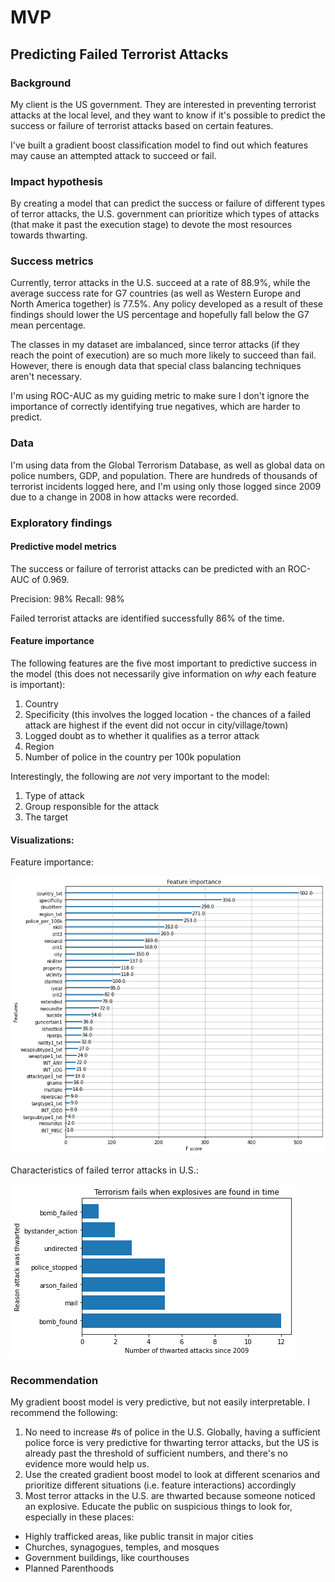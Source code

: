 # MVP
## Predicting Failed Terrorist Attacks

### Background
My client is the US government. They are interested in preventing terrorist attacks at the local level, and they want to know if it's possible to predict the success or failure of terrorist attacks based on certain features.

I've built a gradient boost classification model to find out which features may cause an attempted attack to succeed or fail.

### Impact hypothesis
By creating a model that can predict the success or failure of different types of terror attacks, the U.S. government can prioritize which types of attacks (that make it past the execution stage) to devote the most resources towards thwarting.

### Success metrics
Currently, terror attacks in the U.S. succeed at a rate of 88.9%, while the average success rate for G7 countries (as well as Western Europe and North America together) is 77.5%. Any policy developed as a result of these findings should lower the US percentage and hopefully fall below the G7 mean percentage.

The classes in my dataset are imbalanced, since terror attacks (if they reach the point of execution) are so much more likely to succeed than fail. However, there is enough data that special class balancing techniques aren't necessary.

I'm using ROC-AUC as my guiding metric to make sure I don't ignore the importance of correctly identifying true negatives, which are harder to predict.

### Data
I'm using data from the Global Terrorism Database, as well as global data on police numbers, GDP, and population. There are hundreds of thousands of terrorist incidents logged here, and I'm using only those logged since 2009 due to a change in 2008 in how attacks were recorded.

### Exploratory findings
#### Predictive model metrics
The success or failure of terrorist attacks can be predicted with an ROC-AUC of 0.969.

Precision: 98%
Recall: 98%

Failed terrorist attacks are identified successfully 86% of the time.

#### Feature importance
The following features are the five most important to predictive success in the model (this does not necessarily give information on *why* each feature is important):

1. Country
2. Specificity (this involves the logged location - the chances of a failed attack are highest if the event did not occur in city/village/town)
3. Logged doubt as to whether it qualifies as a terror attack
4. Region
5. Number of police in the country per 100k population

Interestingly, the following are *not* very important to the model:

1. Type of attack
2. Group responsible for the attack
3. The target

#### Visualizations:

Feature importance:

![](https://raw.githubusercontent.com/Elaela22/terrorism/main/terror_feature_imptce.png)

Characteristics of failed terror attacks in U.S.:

![](https://raw.githubusercontent.com/Elaela22/terrorism/main/failed_terror_bar.png)

### Recommendation
My gradient boost model is very predictive, but not easily interpretable. I recommend the following:

1. No need to increase #s of police in the U.S. Globally, having a sufficient police force is very predictive for thwarting terror attacks, but the US is already past the threshold of sufficient numbers, and there's no evidence more would help us.
2. Use the created gradient boost model to look at different scenarios and prioritize different situations (i.e. feature interactions) accordingly
2. Most terror attacks in the U.S. are thwarted because someone noticed an explosive. Educate the public on suspicious things to look for, especially in these places:
 * Highly trafficked areas, like public transit in major cities
 * Churches, synagogues, temples, and mosques
 * Government buildings, like courthouses
 * Planned Parenthoods
